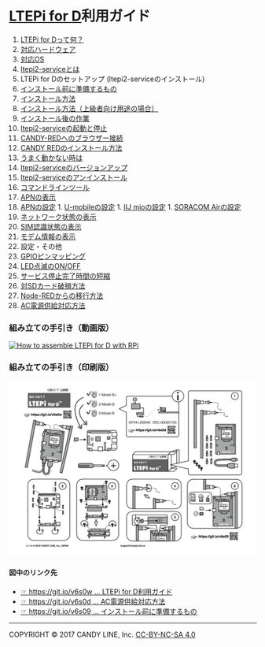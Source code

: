 # [LTEPi for D](https://www.candy-line.io/製品一覧/ltepi-for-d/)利用ガイド

1. [LTEPi for Dって何？](LTEPi-for-Dって何❓.md)
  1. [対応ハードウェア](対応ハードウェア.md)
  1. [対応OS](対応OS.md)
  1. [ltepi2-serviceとは](ltepi2-serviceとは.md)
1. LTEPi for Dのセットアップ (ltepi2-serviceのインストール)
  1. [インストール前に準備するもの](📌インストール前に準備するもの.md)
  1. [インストール方法](インストール方法.md)
  1. [インストール方法（上級者向け用途の場合）](インストール方法＜上級者向け用途の場合＞.md)
  1. [インストール後の作業](インストール後の作業.md)
  1. [ltepi2-serviceの起動と停止](ltepi2-serviceの起動と停止.md)
  1. [CANDY-REDへのブラウザー接続](CANDY-REDへのブラウザー接続.md)
  1. [CANDY REDのインストール方法](CANDY-REDのインストール方法.md)
  1. [うまく動かない時は](うまく動かない時は.md)
1. [ltepi2-serviceのバージョンアップ](バージョンアップ方法.md)
1. [ltepi2-serviceのアンインストール](アンインストール方法.md)
1. [コマンドラインツール](コマンドラインツール.md)
  1. [APNの表示](APNの表示.md)
  1. [APNの設定](APNの設定.md)
    1. [U-mobileの設定](APNの設定.md#u-mobileの設定)
    1. [IIJ mioの設定](APNの設定.md#iij-mioの設定)
    1. [SORACOM Airの設定](APNの設定.md#soracom-airの設定)
  1. [ネットワーク状態の表示](ネットワーク状態の表示.md)
  1. [SIM認識状態の表示](SIM認識状態の表示.md)
  1. [モデム情報の表示](モデム情報の表示.md)
1. 設定・その他
  1. [GPIOピンマッピング](GPIOピンマッピング.md)
  1. [LED点滅のON/OFF](LED点滅のON-OFF.md)
  1. [サービス停止完了時間の短縮](サービス停止完了時間の短縮.md)
  1. [対SDカード破損方法](対SDカード破損方法.md)
  1. [Node-REDからの移行方法](Node-REDからの移行方法.md)
  1. [AC電源供給対応方法](📌Raspberry-Pi3対応方法.md)

### 組み立ての手引き（動画版）
[![How to assemble LTEPi for D with RPi](https://img.youtube.com/vi/93CAM0SLwgo/0.jpg)](https://youtu.be/93CAM0SLwgo?t=0s)

### 組み立ての手引き（印刷版）
![How to assemble LTEPi for D with RPi](images/LTEPiford-instruction.jpg)

#### 図中のリンク先

- [☞ https://git.io/v6s0w ... LTEPi for D利用ガイド](README.md)
- [☞ https://git.io/v6s0d ... AC電源供給対応方法](📌Raspberry-Pi3対応方法.md)
- [☞ https://git.io/v6s09 ... インストール前に準備するもの](📌インストール前に準備するもの.md)


---
COPYRIGHT © 2017 CANDY LINE, Inc. [CC-BY-NC-SA 4.0](https://creativecommons.org/licenses/by-nc-sa/4.0/)
